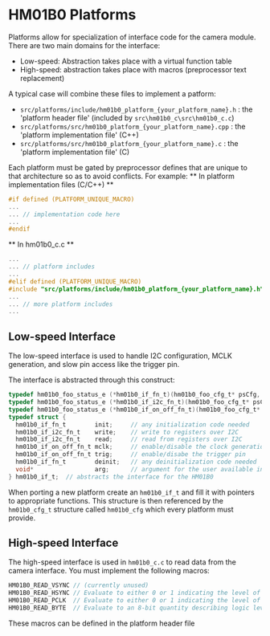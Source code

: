 HM01B0 Platforms
================

Platforms allow for specialization of interface code for the camera module. There are two main domains for the interface:

* Low-speed: Abstraction takes place with a virtual function table
* High-speed: abstraction takes place with macros (preprocessor text replacement)

A typical case will combine these files to implement a patform:
* ```src/platforms/include/hm01b0_platform_{your_platform_name}.h``` : the 'platform header file' (included by ```src\hm01b0_c\src\hm01b0_c.c```)
* ```src/platforms/src/hm01b0_platform_{your_platform_name}.cpp``` : the 'platform implementation file' (C++)
* ```src/platforms/src/hm01b0_platform_{your_platform_name}.c``` : the 'platform implementation file' (C)

Each platform must be gated by preprocessor defines that are unique to that architecture so as to avoid conflicts. For example:
** In platform implementation files (C/C++) **
``` c
#if defined (PLATFORM_UNIQUE_MACRO)
...
... // implementation code here
...
#endif
```

** In hm01b0_c.c **
``` c
...
... // platform includes
...
#elif defined (PLATFORM_UNIQUE_MACRO)
#include "src/platforms/include/hm01b0_platform_{your_platform_name}.h"
...
... // more platform includes
...
```

## Low-speed Interface
The low-speed interface is used to handle I2C configuration, MCLK generation, and slow pin access like the trigger pin.

The interface is abstracted through this construct:
``` c
typedef hm01b0_foo_status_e (*hm01b0_if_fn_t)(hm01b0_foo_cfg_t* psCfg, void* arg);
typedef hm01b0_foo_status_e (*hm01b0_if_i2c_fn_t)(hm01b0_foo_cfg_t* psCfg, uint16_t ui16Reg, uint8_t *pui8Value, uint32_t ui32NumBytes, void* arg);
typedef hm01b0_foo_status_e (*hm01b0_if_on_off_fn_t)(hm01b0_foo_cfg_t* psCfg, bool enable, void* arg);
typedef struct {
  hm01b0_if_fn_t        init;     // any initialization code needed
  hm01b0_if_i2c_fn_t    write;    // write to registers over I2C
  hm01b0_if_i2c_fn_t    read;     // read from registers over I2C
  hm01b0_if_on_off_fn_t mclk;     // enable/disable the clock generation hardware
  hm01b0_if_on_off_fn_t trig;     // enable/disabe the trigger pin
  hm01b0_if_fn_t        deinit;   // any deinitialization code needed
  void*                 arg;      // argument for the user available in interface functions
} hm01b0_if_t;  // abstracts the interface for the HM01B0
```

When porting a new platform create an ```hm01b0_if_t``` and fill it with pointers to appropriate functions. This structure is then referenced by the ```hm01b0_cfg_t``` structure called ```hm01b0_cfg``` which every platform must provide.




## High-speed Interface
The high-speed interface is used in ```hm01b0_c.c``` to read data from the camera interface. You must implement the following macros:

``` c
HM01B0_READ_VSYNC // (currently unused)
HM01B0_READ_HSYNC // Evaluate to either 0 or 1 indicating the level of the HSYNC pin
HM01B0_READ_PCLK  // Evaluate to either 0 or 1 indicating the level of the PCLK pin
HM01B0_READ_BYTE  // Evaluate to an 8-bit quantity describing logic levels on data lines D0-7
```

These macros can be defined in the platform header file
